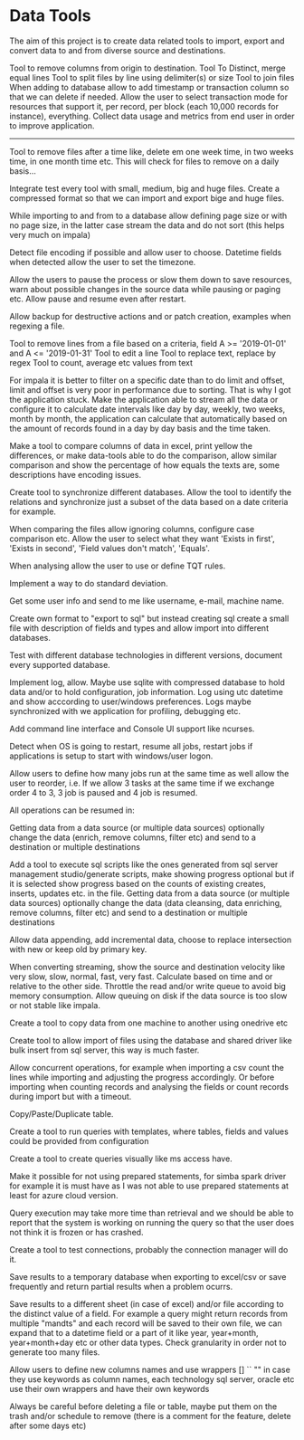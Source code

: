# Data Tools

The aim of this project is to create data related tools to import, export and convert data to and from diverse source and destinations.

Tool to remove columns from origin to destination.
Tool To Distinct, merge equal lines
Tool to split files by line using delimiter(s) or size
Tool to join files
When adding to database allow to add timestamp or transaction column so that we can delete if needed.
Allow the user to select transaction mode for resources that support it, per record, per block (each 10,000 records for instance), everything.
Collect data usage and metrics from end user in order to improve application.


---
Tool to remove files after a time like, delete em one week time, in two weeks time, in one month time etc.
This will check for files to remove on a daily basis...

Integrate test every tool with small, medium, big and huge files. Create a compressed format so that we can import and export bige and huge files.

While importing to and from to a database allow defining page size or with no page size, in the latter case stream the data and do not sort (this helps very much on impala)

Detect file encoding if possible and allow user to choose.
Datetime fields when detected allow the user to set the timezone.

Allow the users to pause the process or slow them down to save resources, warn about possible changes in the source data while pausing or paging etc. Allow pause and resume even after restart.

Allow backup for destructive actions and or patch creation, examples when regexing a file.

Tool to remove lines from a file based on a criteria, field A >= '2019-01-01' and A <= '2019-01-31'
Tool to edit a line
Tool to replace text, replace by regex
Tool to count, average etc values from text

For impala it is better to filter on a specific date than to do limit and offset, limit and offset is very poor in performance due to sorting. That is why I got the application stuck. Make the application able to stream all the data or configure it to calculate date intervals like day by day, weekly, two weeks, month by month, the application can calculate that automatically based on the amount of records found in a day by day basis and the time taken.

Make a tool to compare columns of data in excel, print yellow the differences, or make data-tools able to do the comparison, allow similar comparison and show the percentage of how equals the texts are, some descriptions have encoding issues.


Create tool to synchronize different databases. Allow the tool to identify the relations and synchronize just a subset of the data based on a date criteria for example.


When comparing the files allow ignoring columns, configure case comparison etc. Allow the user to select what they want 'Exists in first', 'Exists in second', 'Field values don't match', 'Equals'.

When analysing allow the user to use or define TQT rules.

Implement a way to do standard deviation.

Get some user info and send to me like username, e-mail, machine name.

Create own format to "export to sql" but instead creating sql create a small file with description of fields and types and allow import into different databases.

Test with different database technologies in different versions, document every supported database.

Implement log, allow. Maybe use sqlite with compressed database to hold data and/or to hold configuration, job information.
Log using utc datetime and show acccording to user/windows preferences. Logs maybe synchronized with we application for
profiling, debugging etc.

Add command line interface and Console UI support like ncurses. 

Detect when OS is going to restart, resume all jobs, restart jobs if applications is setup to start with windows/user logon.

Allow users to define how many jobs run at the same time as well allow the user to reorder, i.e. If we allow 3 tasks at the same time if we exchange order 4 to 3, 3 job is paused and 4 job is resumed.


All operations can be resumed in:

Getting data from a data source (or multiple data sources) optionally change the data (enrich, remove columns, filter etc) and send to a destination or multiple destinations

Add a tool to execute sql scripts like the ones generated from sql server management studio/generate scripts, make showing progress optional but if it is selected show progress based on the counts of existing creates, inserts, updates etc. in the file.
Getting data from a data source (or multiple data sources) optionally change the data (data cleansing, data enriching, remove columns, filter etc) and send to a destination or multiple destinations

Allow data appending, add incremental data, choose to replace intersection with new or keep old by primary key.

When converting streaming, show the source and destination velocity like very slow, slow, normal, fast, very fast. Calculate based on time and or relative to the other side. Throttle the read and/or write queue to avoid big memory consumption. Allow queuing on disk if the data source is too slow or not stable like impala.

Create a tool to copy data from one machine to another using onedrive etc

Create tool to allow import of files using the database and shared driver like bulk insert from sql server, this way is much faster.

Allow concurrent operations, for example when importing a csv count the lines while importing and adjusting the progress accordingly.
Or before importing when counting records and analysing the fields or count records during import but with a timeout.

Copy/Paste/Duplicate table.

Create a tool to run queries with templates, where tables, fields and values could be provided from configuration

Create a tool to create queries visually like ms access have.

Make it possible for not using prepared statements, for simba spark driver for example it is must have as I was not able to use prepared statements at least for azure cloud version.

Query execution may take more time than retrieval and we should be able to report that the system is working on running the query so that the user does not think it is frozen or has crashed.

Create a tool to test connections, probably the connection manager will do it.

Save results to a temporary database when exporting to excel/csv or save frequently and return partial results when a problem ocurrs.

Save results to a different sheet (in case of excel) and/or file according to the distinct value of a field.
For example a query might return records from multiple "mandts" and each record will be saved to their own file, we can expand that
to a datetime field or a part of it like year, year+month, year+month+day etc or other data types. Check granularity in order not to generate too many files.

Allow users to define new columns names and use wrappers [] `` "" in case they use keywords as column names, each technology sql server, oracle etc use
their own wrappers and have their own keywords

Always be careful before deleting a file or table, maybe put them on the trash and/or schedule to remove
(there is a comment for the feature, delete after some days etc)